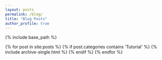 ```yaml
---
layout: posts
permalink: /blog/
title: "Blog Posts"
author_profile: true
---
```


{% include base_path %}

{% for post in site.posts %}
  {% if post.categories contains 'Tutorial' %}
    {% include archive-single.html %}
  {% endif %}
{% endfor %}